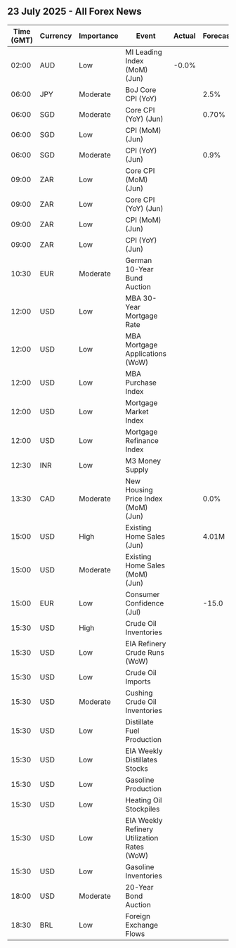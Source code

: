 ## 23 July 2025 - All Forex News

| Time (GMT) | Currency | Importance | Event | Actual | Forecast | Previous |
|------|----------|------------|-------|--------|----------|----------|
| 02:00 | AUD | Low | MI Leading Index (MoM) (Jun) | -0.0% |  | 0.1% |
| 06:00 | JPY | Moderate | BoJ Core CPI (YoY) |  | 2.5% | 2.5% |
| 06:00 | SGD | Moderate | Core CPI (YoY) (Jun) |  | 0.70% | 0.60% |
| 06:00 | SGD | Low | CPI (MoM) (Jun) |  |  | 0.70% |
| 06:00 | SGD | Moderate | CPI (YoY) (Jun) |  | 0.9% | 0.8% |
| 09:00 | ZAR | Low | Core CPI (MoM) (Jun) |  |  | 0.0% |
| 09:00 | ZAR | Low | Core CPI (YoY) (Jun) |  |  | 3.0% |
| 09:00 | ZAR | Low | CPI (MoM) (Jun) |  |  | 0.2% |
| 09:00 | ZAR | Low | CPI (YoY) (Jun) |  |  | 2.8% |
| 10:30 | EUR | Moderate | German 10-Year Bund Auction |  |  | 2.630% |
| 12:00 | USD | Low | MBA 30-Year Mortgage Rate |  |  | 6.82% |
| 12:00 | USD | Low | MBA Mortgage Applications (WoW) |  |  | -10.0% |
| 12:00 | USD | Low | MBA Purchase Index |  |  | 159.6 |
| 12:00 | USD | Low | Mortgage Market Index |  |  | 253.5 |
| 12:00 | USD | Low | Mortgage Refinance Index |  |  | 767.6 |
| 12:30 | INR | Low | M3 Money Supply |  |  | 9.6% |
| 13:30 | CAD | Moderate | New Housing Price Index (MoM) (Jun) |  | 0.0% | -0.2% |
| 15:00 | USD | High | Existing Home Sales (Jun) |  | 4.01M | 4.03M |
| 15:00 | USD | Moderate | Existing Home Sales (MoM) (Jun) |  |  | 0.8% |
| 15:00 | EUR | Low | Consumer Confidence (Jul) |  | -15.0 | -15.3 |
| 15:30 | USD | High | Crude Oil Inventories |  |  | -3.859M |
| 15:30 | USD | Low | EIA Refinery Crude Runs (WoW) |  |  | -0.157M |
| 15:30 | USD | Low | Crude Oil Imports |  |  | -0.395M |
| 15:30 | USD | Moderate | Cushing Crude Oil Inventories |  |  | 0.213M |
| 15:30 | USD | Low | Distillate Fuel Production |  |  | -0.109M |
| 15:30 | USD | Low | EIA Weekly Distillates Stocks |  |  | 4.173M |
| 15:30 | USD | Low | Gasoline Production |  |  | -0.815M |
| 15:30 | USD | Low | Heating Oil Stockpiles |  |  | -0.846M |
| 15:30 | USD | Low | EIA Weekly Refinery Utilization Rates (WoW) |  |  | -0.8% |
| 15:30 | USD | Low | Gasoline Inventories |  |  | 3.399M |
| 18:00 | USD | Moderate | 20-Year Bond Auction |  |  | 4.942% |
| 18:30 | BRL | Low | Foreign Exchange Flows |  |  | 0.638B |
